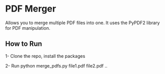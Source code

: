# PDF Merger

Allows you to merge multiple PDF files into one. It uses the PyPDF2 library for PDF manipulation.

## How to Run

1- Clone the repo, install the packages

2- Run python merge_pdfs.py file1.pdf file2.pdf ..

